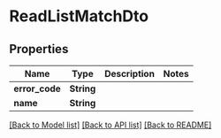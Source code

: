 # ReadListMatchDto

## Properties

Name | Type | Description | Notes
------------ | ------------- | ------------- | -------------
**error_code** | **String** |  | 
**name** | **String** |  | 

[[Back to Model list]](../README.md#documentation-for-models) [[Back to API list]](../README.md#documentation-for-api-endpoints) [[Back to README]](../README.md)


